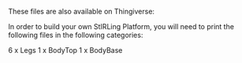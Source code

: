 <This folder and its set of instructions are not yet complete.  Please check back later.>

These files are also available on Thingiverse: <Thingiverse URL>

In order to build your own StIRLing Platform, you will need to print the following files in the following categories:

6 x Legs
1 x BodyTop
1 x BodyBase
